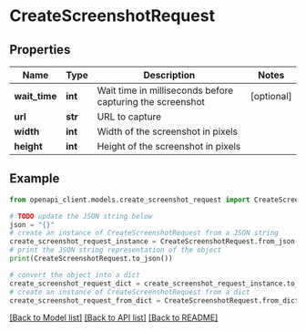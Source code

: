 # CreateScreenshotRequest


## Properties

Name | Type | Description | Notes
------------ | ------------- | ------------- | -------------
**wait_time** | **int** | Wait time in milliseconds before capturing the screenshot | [optional] 
**url** | **str** | URL to capture | 
**width** | **int** | Width of the screenshot in pixels | 
**height** | **int** | Height of the screenshot in pixels | 

## Example

```python
from openapi_client.models.create_screenshot_request import CreateScreenshotRequest

# TODO update the JSON string below
json = "{}"
# create an instance of CreateScreenshotRequest from a JSON string
create_screenshot_request_instance = CreateScreenshotRequest.from_json(json)
# print the JSON string representation of the object
print(CreateScreenshotRequest.to_json())

# convert the object into a dict
create_screenshot_request_dict = create_screenshot_request_instance.to_dict()
# create an instance of CreateScreenshotRequest from a dict
create_screenshot_request_from_dict = CreateScreenshotRequest.from_dict(create_screenshot_request_dict)
```
[[Back to Model list]](../README.md#documentation-for-models) [[Back to API list]](../README.md#documentation-for-api-endpoints) [[Back to README]](../README.md)


